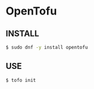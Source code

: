 OpenTofu
========

INSTALL
-------

```bash
$ sudo dnf -y install opentofu
```

USE
---

```bash
$ tofo init
```